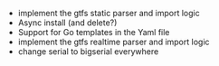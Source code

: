 - implement the gtfs static parser and import logic
- Async install (and delete?)
- Support for Go templates in the Yaml file
- implement the gtfs realtime parser and import logic
- change serial to bigserial everywhere
